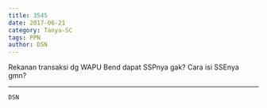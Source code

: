 ```yaml
---
title: 3545
date: 2017-06-21
category: Tanya-SC
tags: PPN
author: DSN
---
```


Rekanan transaksi dg WAPU Bend dapat SSPnya gak? Cara isi SSEnya gmn?

---



`DSN`
